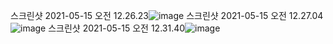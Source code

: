 스크린샷 2021-05-15 오전 12.26.23![image](https://user-images.githubusercontent.com/68579333/118293868-166b3f00-b515-11eb-8cc0-63f1a2c0f126.png)
스크린샷 2021-05-15 오전 12.27.04![image](https://user-images.githubusercontent.com/68579333/118293802-03f10580-b515-11eb-8761-1fe19ae89478.png)
스크린샷 2021-05-15 오전 12.31.40![image](https://user-images.githubusercontent.com/68579333/118293812-06535f80-b515-11eb-9c03-0ae5823e7bd6.png)

